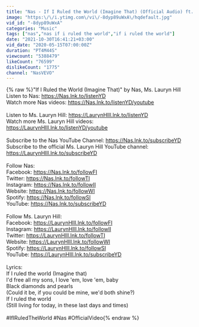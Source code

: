 ```yaml
---
title: "Nas - If I Ruled the World (Imagine That) (Official Audio) ft. Lauryn Hill"
image: "https:\/\/i.ytimg.com\/vi\/-8dyp89uWxA\/hqdefault.jpg"
vid_id: "-8dyp89uWxA"
categories: "Music"
tags: ["nas","nas if i ruled the world","if i ruled the world"]
date: "2021-10-30T16:41:21+03:00"
vid_date: "2020-05-15T07:00:00Z"
duration: "PT4M44S"
viewcount: "5388479"
likeCount: "76599"
dislikeCount: "1775"
channel: "NasVEVO"
---
```

{% raw %}&quot;If I Ruled the World (Imagine That)&quot; by Nas, Ms. Lauryn Hill<br />Listen to Nas: <a rel="nofollow" target="blank" href="https://Nas.lnk.to/listenYD">https://Nas.lnk.to/listenYD</a><br />Watch more Nas videos: <a rel="nofollow" target="blank" href="https://Nas.lnk.to/listenYD/youtube">https://Nas.lnk.to/listenYD/youtube</a><br /><br />Listen to Ms. Lauryn Hill: <a rel="nofollow" target="blank" href="https://LaurynHIll.lnk.to/listenYD">https://LaurynHIll.lnk.to/listenYD</a><br />Watch more Ms. Lauryn Hill videos: <a rel="nofollow" target="blank" href="https://LaurynHIll.lnk.to/listenYD/youtube">https://LaurynHIll.lnk.to/listenYD/youtube</a><br /><br />Subscribe to the Nas YouTube Channel: <a rel="nofollow" target="blank" href="https://Nas.lnk.to/subscribeYD">https://Nas.lnk.to/subscribeYD</a><br />Subscribe to the official Ms. Lauryn Hill YouTube channel: <a rel="nofollow" target="blank" href="https://LaurynHIll.lnk.to/subscribeYD">https://LaurynHIll.lnk.to/subscribeYD</a><br /><br />Follow Nas:<br />Facebook: <a rel="nofollow" target="blank" href="https://Nas.lnk.to/followFI">https://Nas.lnk.to/followFI</a><br />Twitter: <a rel="nofollow" target="blank" href="https://Nas.lnk.to/followTI">https://Nas.lnk.to/followTI</a><br />Instagram: <a rel="nofollow" target="blank" href="https://Nas.lnk.to/followII">https://Nas.lnk.to/followII</a><br />Website: <a rel="nofollow" target="blank" href="https://Nas.lnk.to/followWI">https://Nas.lnk.to/followWI</a><br />Spotify: <a rel="nofollow" target="blank" href="https://Nas.lnk.to/followSI">https://Nas.lnk.to/followSI</a><br />YouTube: <a rel="nofollow" target="blank" href="https://Nas.lnk.to/subscribeYD">https://Nas.lnk.to/subscribeYD</a><br /><br />Follow Ms. Lauryn Hill:<br />Facebook: <a rel="nofollow" target="blank" href="https://LaurynHIll.lnk.to/followFI">https://LaurynHIll.lnk.to/followFI</a><br />Instagram: <a rel="nofollow" target="blank" href="https://LaurynHIll.lnk.to/followII">https://LaurynHIll.lnk.to/followII</a><br />Twitter: <a rel="nofollow" target="blank" href="https://LaurynHIll.lnk.to/followTI">https://LaurynHIll.lnk.to/followTI</a><br />Website: <a rel="nofollow" target="blank" href="https://LaurynHIll.lnk.to/followWI">https://LaurynHIll.lnk.to/followWI</a><br />Spotify: <a rel="nofollow" target="blank" href="https://LaurynHIll.lnk.to/followSI">https://LaurynHIll.lnk.to/followSI</a><br />YouTube: <a rel="nofollow" target="blank" href="https://LaurynHIll.lnk.to/subscribeYD">https://LaurynHIll.lnk.to/subscribeYD</a><br /><br />Lyrics:<br />If I ruled the world (Imagine that)<br />I'd free all my sons, I love 'em, love 'em, baby<br />Black diamonds and pearls<br />(Could it be, if you could be mine, we'd both shine?)<br />If I ruled the world<br />(Still living for today, in these last days and times)<br /><br />#IfIRuledTheWorld #Nas #OfficialVideo{% endraw %}
